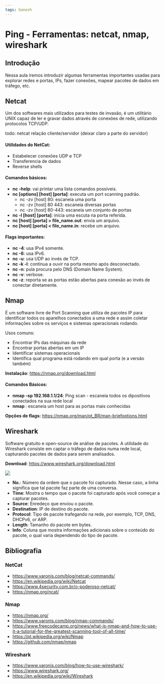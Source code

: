 ```yaml
---
tags: Ganesh
---
```

# Ping - Ferramentas: netcat, nmap, wireshark

## Introdução
Nessa aula iremos introduzir algumas ferramentas importantes usadas para explorar redes e portas, IPs, fazer conexões, mapear pacotes de dados em tráfego, etc.

## Netcat
Um dos softwares mais utilizados para testes de invasão, é um utilitário UNIX capaz de ler e gravar dados através de conexões de rede, utilizando protocolos TCP/UDP.

todo: netcat relação cliente/servidor (deixar claro a parte do servidor)

#### Utilidades do NetCat:
- Estabelecer conexões UDP e TCP
- Transferencia de dados
- Reverse shells

#### Comandos básicos:
- **nc -help**: vai printar uma lista comandos possíveis.
- **nc [options] [host] [porta]**: executa um port scanning padrão.
    - nc -zv [host] 80: escaneia uma porta
    - nc -zv [host] 80 443: escaneia diversas portas
    - nc -zv [host] 80-443: escaneia um conjunto de portas
- **nc -l [host] [porta]**: inicia uma escuta na porta referida.
- **nc [host] [porta] > file_name.out**: envia um arquivo.
- **nc [host] [porta] < file_name.in**: recebe um arquivo.

#### Flags importantes:
- **nc -4**: usa IPv4 somente.
- **nc -6**: usa IPv6.
- **nc -u**: usa UDP ao invés de TCP.
- **nc -k -l**: continua a ouvir na porta mesmo após desconectado.
- **nc -n**: pula procura pelo DNS (Domain Name System).
- **nc -v**: verbose.
- **nc -z**: reporta se as portas estão abertas para conexão ao invés de conectar diretamente.

## Nmap
É um software livre de Port Scanning que utiliza de pacotes IP para identificar todos os aparelhos conectados a uma rede e assim coletar informações sobre os serviços e sistemas operacionais rodando.

Usos comuns:
- Encontrar IPs das máquinas da rede
- Encontrar portas abertas em um IP
- Identificar sistemas operacionais
- Identifica qual programa está rodando em qual porta (e a versão também)

**Instalação**: https://nmap.org/download.html

#### Comandos Básicos:
- **nmap -sp 192.168.1.1/24**: Ping scan - escaneia todos os dipositivos conectados na sua rede local
- **nmap <local ip>**: escaneia um host para as portas mais conhecidas

**Opções de flags:** https://nmap.org/man/pt_BR/man-briefoptions.html

## Wireshark
Software gratuito e open-source de análise de pacotes. A utilidade do Wireshark consiste em captar o tráfego de dados numa rede local, capturando pacotes de dados para serem analisados.

**Download**: https://www.wireshark.org/download.html

![](https://i.imgur.com/cGKrc8Z.png)

- **No.**: Número da ordem que o pacote foi capturado. Nesse caso, a linha significa que tal pacote faz parte de uma conversa.
- **Time**: Mostra o tempo que o pacote foi capturado após você começar a capturar pacotes.
- **Source**: Enredeço que enviou o pacote.
- **Destination**: IP de destino do pacote.
- **Protocol**: Tipo de pacote trafegando na rede, por exemplo, TCP, DNS, DHCPv6, or ARP.
- **Length**: Tamanho do pacote em bytes.
- **Info**: Coluna que mostra informações adicionais sobre o conteúdo do pacote, o qual varia dependendo do tipo de pacote.

## Bibliografia

### NetCat
- https://www.varonis.com/blog/netcat-commands/
- https://en.wikipedia.org/wiki/Netcat
- https://www.4security.com.br/o-poderoso-netcat/
- https://nmap.org/ncat/

### Nmap
- https://nmap.org/
- https://www.varonis.com/blog/nmap-commands/
- https://www.freecodecamp.org/news/what-is-nmap-and-how-to-use-it-a-tutorial-for-the-greatest-scanning-tool-of-all-time/
- https://pt.wikipedia.org/wiki/Nmap
- https://github.com/nmap/nmap

### Wireshark
- https://www.varonis.com/blog/how-to-use-wireshark/
- https://www.wireshark.org/
- https://en.wikipedia.org/wiki/Wireshark
